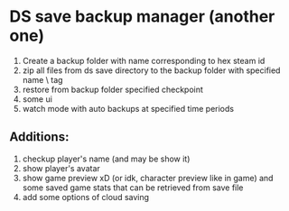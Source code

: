 # DS save backup manager (another one)

1. Create a backup folder with name corresponding to hex steam id
2. zip all files from ds save directory to the backup folder with specified name \ tag
3. restore from backup folder specified checkpoint
4. some ui
5. watch mode with auto backups at specified time periods

## Additions:

1. checkup player's name (and may be show it)
2. show player's avatar
3. show game preview xD (or idk, character preview like in game) and some saved game stats that can be retrieved from save file
4. add some options of cloud saving